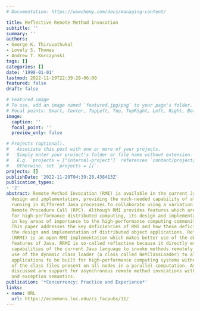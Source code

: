 ```yaml
---
# Documentation: https://wowchemy.com/docs/managing-content/

title: Reflective Remote Method Invocation
subtitle: ''
summary: ''
authors:
- George K. Thiruvathukal
- Lovely S. Thomas
- Andrew T. Korczynski
tags: []
categories: []
date: '1998-01-01'
lastmod: 2022-11-19T22:39:28-06:00
featured: false
draft: false

# Featured image
# To use, add an image named `featured.jpg/png` to your page's folder.
# Focal points: Smart, Center, TopLeft, Top, TopRight, Left, Right, BottomLeft, Bottom, BottomRight.
image:
  caption: ''
  focal_point: ''
  preview_only: false

# Projects (optional).
#   Associate this post with one or more of your projects.
#   Simply enter your project's folder or file name without extension.
#   E.g. `projects = ["internal-project"]` references `content/project/deep-learning/index.md`.
#   Otherwise, set `projects = []`.
projects: []
publishDate: '2022-11-20T04:39:28.438413Z'
publication_types:
- '2'
abstract: Remote Method Invocation (RMI) is available in the current Java language
  design and implementation, providing the much-needed capability of allowing objects
  running in different Java processes to collaborate using a variation on the popular
  Remote Procedure Call (RPC). Although RMI provides features which are desirable
  for high-performance distributed computing, its design and implementation are deficient
  in key areas of importance to the high-performance computing community in general.
  This paper addresses the key deficiencies of RMI and how these deficiencies affect
  the design and implementation of distributed object applications. Reflective RMI
  (RRMI) is an open RMI implementation which makes better use of the object-oriented
  features of Java. RRMI is so-called reflective because it directly employs the reflection
  capabilities of the current Java language to invoke methods remotely. RRMI makes
  use of the dynamic class loader (a class called NetClassLoader) to allow client/server
  applications to be built for high-performance computing systems without having all
  of the class files present on all nodes in a parallel computation. Among other features
  discussed are support for asynchronous remote method invocations with deferred reply
  and exception semantics.
publication: '*Concurrency: Practice and Experience*'
links:
- name: URL
  url: https://ecommons.luc.edu/cs_facpubs/11/
---
```

